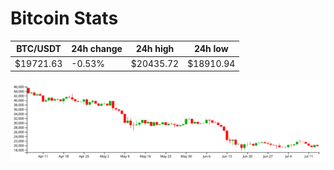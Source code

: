 # Bitcoin Stats

BTC/USDT|24h change|24h high|24h low|
|---|---|---|---|
|$19721.63|-0.53%|$20435.72|$18910.94|

<img src="./chart.svg">
